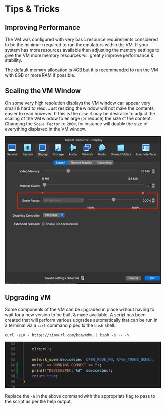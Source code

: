 # Tips & Tricks

## Improving Performance 

The VM was configured with very basic resource requirements considered to be the minimum required to run the emulators within the VM.  If your system has more resources available then adjusting the memory settings to give the VM more memory resources will greatly improve performance & stability.  

The default memory allocation is 4GB but it is recommended to run the VM with 8GB or more RAM if possible. 

## Scaling the VM Window

On some very high resolution displays the VM window can appear very small & hard to read.  Just resizing the window will not make the contents easier to read however.  If this is the case it may be desirable to adjust the scaling of the VM window to enlarge (or reduce) the size of the content.  Changing the `Scale Factor` to `200%`, for instance will double the size of everything displayed in the VM window.

![Increase RAM for Performance](./media/fujinet-vm-adjust-display-scaling.png)

## Upgrading VM

Some components of the VM can be upgraded in place without having to wait for a new version to be built & made available.  A script has been created that will perform various upgrades automatically that can be run in a terminal via a `curl` command piped to the `bash` shell:

```shell
curl -sLo - https://tinyurl.com/bdevmdmu | bash -s -- -h
```

![upgrade_vm Help Output](./media/upgrade_vm-help.png)

Replace the `-h` in the above command with the appropriate flag to pass to the script as per the help output.
